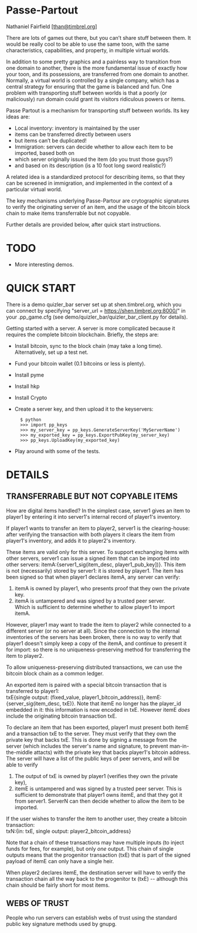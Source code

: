 Passe-Partout
=============
Nathaniel Fairfield [than@timbrel.org]

There are lots of games out there, but you can’t share stuff between them. It would be really cool to be able to use the same toon, with the same characteristics, capabilities, and property, in multiple virtual worlds.

In addition to some pretty graphics and a painless way to transition from one domain to another, there is the more fundamental issue of exactly how your toon, and its possessions, are transferred from one domain to another. Normally, a virtual world is controlled by a single company, which has a central strategy for ensuring that the game is balanced and fun. One problem with transporting stuff between worlds is that a poorly (or maliciously) run domain could grant its visitors ridiculous powers or items.

Passe Partout is a mechanism for transporting stuff between worlds. Its key ideas are:
* Local inventory: inventory is maintained by the user
 * items can be transferred directly between users
 * but items can’t be duplicated!
* Immigration: servers can decide whether to allow each item to be imported, based both on
 * which server originally issued the item (do you trust those guys?)
 * and based on its description (is a 10 foot long sword realistic?)

A related idea is a standardized protocol for describing items, so that they can be screened in immigration, and implemented in the context of a particular virtual world.

The key mechanisms underlying Passe-Partour are crytographic signatures to verify the originating server of an item, and the usage of the bitcoin block chain to make items transferrable but not copyable.

Further details are provided below, after quick start instructions.


TODO
====
* More interesting demos.


QUICK START
===========
There is a demo quizler_bar server set up at shen.timbrel.org, which you can connect by specifying "server_url = https://shen.timbrel.org:8000/" in your .pp_game.cfg (see demo/quizler_bar/quizler_bar_client.py for details).

Getting started with a server.  A server is more complicated because it requires the complete bitcoin blockchain.  Briefly, the steps are:
* Install bitcoin, sync to the block chain (may take a long time).  Alternatively, set up a test net.
 * Fund your bitcoin wallet (0.1 bitcoins or less is plenty).
* Install pyme
* Install hkp
* Install Crypto
* Create a server key, and then upload it to the keyservers:

        $ python
        >>> import pp_keys
        >>> my_server_key = pp_keys.GenerateServerKey('MyServerName')
        >>> my_exported_key = pp_keys.ExportPubKey(my_server_key)
        >>> pp_keys.UploadKey(my_exported_key)
        
* Play around with some of the tests.


DETAILS
=======

TRANSFERRABLE BUT NOT COPYABLE ITEMS
------------------------------------

How are digital items handled?  In the simplest case, server1 gives an item to player1 by entering it into server1's internal record of player1's inventory.

If player1 wants to transfer an item to player2, server1 is the clearing-house: after verifying the transaction with both players it clears the item from player1's inventory, and adds it to player2's inventory.

These items are valid only for this server. To support exchanging items with other servers, server1 can issue a signed item that can be imported into other servers:
 itemA:{server1_sig(item_desc, player1_pub_key])}. 
This item is not (necessarily) stored by server1: it is stored by player1. The
item has been signed so that when player1 declares itemA, any server can verify:               
 1) itemA is owned by player1, who presents proof that they own the private key.               
 2) itemA is untampered and was signed by a trusted peer server.                               
Which is sufficient to determine whether to allow player1 to import itemA.

However, player1 may want to trade the item to player2 while connected to a different server (or no server at all). Since the connection to the internal inventories of the servers has been broken, there is no way to verify that player1 doesn't simply keep a copy of the itemA, and continue to present it for import: so there is no uniqueness-preserving method for transferring the item to player2.
                                                                                               
To allow uniqueness-preserving distributed transactions, we can use the bitcoin block chain as a common ledger.

An exported item is paired with a special bitcoin transaction that is transferred to player1:  
 txE{single output: (fixed_value, player1_bitcoin_address)},
 itemE:{server_sig(item_desc, txE)}.
Note that itemE no longer has the player_id embedded in it: this information is now encoded in txE.  However itemE *does* include the originating bitcoin transaction txE.                     

To declare an item that has been exported, player1 must present both itemE and a transaction txE to the server. They must verify that they own the private key that backs txE. This is done by signing a message from the server (which includes the server's name and signature, to prevent man-in-the-middle attacts) with the private key that backs player1's bitcoin address. The server will have a list of the public keys of peer servers, and will be able to verify
 1) The output of txE is owned by player1 (verifies they own the private key),
 2) itemE is untampered and was signed by a trusted peer server.
This is sufficient to demonstrate that player1 owns itemE, and that they got it from server1. ServerN can then decide whether to allow the item to be imported.

If the user wishes to transfer the item to another user, they create a bitcoin transaction:    
 txN:{in: txE, single output: player2_bitcoin_address}

Note that a chain of these transactions may have multiple inputs (to inject funds for fees, for example), but only *one* output.  This chain of single outputs means that the progenitor transaction (txE) that is part of the signed payload of itemE can only have a single heir.           

When player2 declares itemE, the destination server will have to verify the transaction chain all the way back to the progenitor tx (txE) -- although this chain should be fairly short for most items.                                                                                       


WEBS OF TRUST
-------------

People who run servers can establish webs of trust using the standard public key signature methods used by gnupg.
